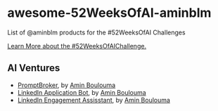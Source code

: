 # awesome-52WeeksOfAI-aminblm

List of @aminblm products for the #52WeeksOfAI Challenges


[Learn More about the #52WeeksOfAIChallenge.](https://github.com/aminblm/52WeeksOfAI-Challenge)

## AI Ventures

- [PromptBroker](https://linktr.ee/promptbroker), by [Amin Boulouma](https://twitter.com/aminblm)
- [LinkedIn Application Bot](https://github.com/aminblm/linkedin-application-bot), by [Amin Boulouma](https://twitter.com/aminblm)
- [LinkedIn Engagement Assisstant](https://github.com/aminblm/linkedin-engagement-assistant), by [Amin Boulouma](https://twitter.com/aminblm)

